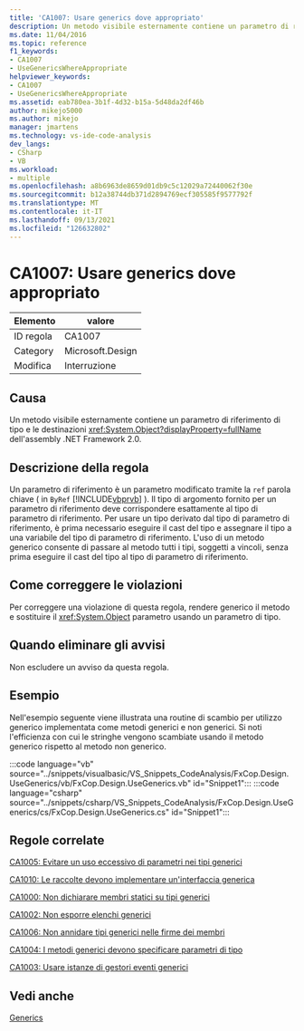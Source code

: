 ```yaml
---
title: 'CA1007: Usare generics dove appropriato'
description: Un metodo visibile esternamente contiene un parametro di riferimento di tipo System.Object e le destinazioni dell'assembly .NET Framework 2.0.
ms.date: 11/04/2016
ms.topic: reference
f1_keywords:
- CA1007
- UseGenericsWhereAppropriate
helpviewer_keywords:
- CA1007
- UseGenericsWhereAppropriate
ms.assetid: eab780ea-3b1f-4d32-b15a-5d48da2df46b
author: mikejo5000
ms.author: mikejo
manager: jmartens
ms.technology: vs-ide-code-analysis
dev_langs:
- CSharp
- VB
ms.workload:
- multiple
ms.openlocfilehash: a8b6963de8659d01db9c5c12029a72440062f30e
ms.sourcegitcommit: b12a38744db371d2894769ecf305585f9577792f
ms.translationtype: MT
ms.contentlocale: it-IT
ms.lasthandoff: 09/13/2021
ms.locfileid: "126632802"
---
```

# <a name="ca1007-use-generics-where-appropriate"></a>CA1007: Usare generics dove appropriato

|Elemento|valore|
|-|-|
|ID regola|CA1007|
|Category|Microsoft.Design|
|Modifica|Interruzione|

## <a name="cause"></a>Causa
Un metodo visibile esternamente contiene un parametro di riferimento di tipo e le destinazioni <xref:System.Object?displayProperty=fullName> dell'assembly .NET Framework 2.0.

## <a name="rule-description"></a>Descrizione della regola
Un parametro di riferimento è un parametro modificato tramite la `ref` parola chiave ( in `ByRef` [!INCLUDE[vbprvb](../code-quality/includes/vbprvb_md.md)] ). Il tipo di argomento fornito per un parametro di riferimento deve corrispondere esattamente al tipo di parametro di riferimento. Per usare un tipo derivato dal tipo di parametro di riferimento, è prima necessario eseguire il cast del tipo e assegnare il tipo a una variabile del tipo di parametro di riferimento. L'uso di un metodo generico consente di passare al metodo tutti i tipi, soggetti a vincoli, senza prima eseguire il cast del tipo al tipo di parametro di riferimento.

## <a name="how-to-fix-violations"></a>Come correggere le violazioni
Per correggere una violazione di questa regola, rendere generico il metodo e sostituire il <xref:System.Object> parametro usando un parametro di tipo.

## <a name="when-to-suppress-warnings"></a>Quando eliminare gli avvisi
Non escludere un avviso da questa regola.

## <a name="example"></a>Esempio
Nell'esempio seguente viene illustrata una routine di scambio per utilizzo generico implementata come metodi generici e non generici. Si noti l'efficienza con cui le stringhe vengono scambiate usando il metodo generico rispetto al metodo non generico.

:::code language="vb" source="../snippets/visualbasic/VS_Snippets_CodeAnalysis/FxCop.Design.UseGenerics/vb/FxCop.Design.UseGenerics.vb" id="Snippet1":::
:::code language="csharp" source="../snippets/csharp/VS_Snippets_CodeAnalysis/FxCop.Design.UseGenerics/cs/FxCop.Design.UseGenerics.cs" id="Snippet1":::

## <a name="related-rules"></a>Regole correlate
[CA1005: Evitare un uso eccessivo di parametri nei tipi generici](/dotnet/fundamentals/code-analysis/quality-rules/ca1005)

[CA1010: Le raccolte devono implementare un'interfaccia generica](/dotnet/fundamentals/code-analysis/quality-rules/ca1010)

[CA1000: Non dichiarare membri statici su tipi generici](/dotnet/fundamentals/code-analysis/quality-rules/ca1000)

[CA1002: Non esporre elenchi generici](/dotnet/fundamentals/code-analysis/quality-rules/ca1002)

[CA1006: Non annidare tipi generici nelle firme dei membri](../code-quality/ca1006.md)

[CA1004: I metodi generici devono specificare parametri di tipo](../code-quality/ca1004.md)

[CA1003: Usare istanze di gestori eventi generici](/dotnet/fundamentals/code-analysis/quality-rules/ca1003)

## <a name="see-also"></a>Vedi anche
[Generics](/dotnet/csharp/programming-guide/generics/index)
